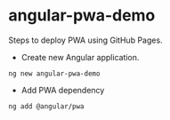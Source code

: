 # angular-pwa-demo

Steps to deploy PWA using GitHub Pages.

- Create new Angular application.

```ANGULAR
ng new angular-pwa-demo
```

- Add PWA dependency

```ANGULAR
ng add @angular/pwa
```
